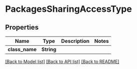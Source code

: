 # PackagesSharingAccessType

## Properties

Name | Type | Description | Notes
------------ | ------------- | ------------- | -------------
**class_name** | **String** |  | 

[[Back to Model list]](../README.md#documentation-for-models) [[Back to API list]](../README.md#documentation-for-api-endpoints) [[Back to README]](../README.md)


